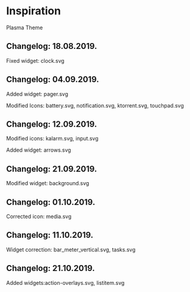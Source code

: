 # Inspiration
Plasma Theme

Changelog: 18.08.2019.
---------------------

Fixed widget: clock.svg

Changelog: 04.09.2019.
----------------------

Added widget: pager.svg

Modified Icons: battery.svg, notification.svg, ktorrent.svg, touchpad.svg

Changelog: 12.09.2019.
---------------------

Modified icons: kalarm.svg, input.svg

Added widget: arrows.svg

Changelog: 21.09.2019.
---------------------

Modified widget: background.svg


Changelog: 01.10.2019.
---------------------

Corrected icon: media.svg

Changelog: 11.10.2019.
----------------------

Widget correction: bar_meter_vertical.svg, tasks.svg

Changelog: 21.10.2019.
----------------------

Added widgets:action-overlays.svg, listitem.svg
